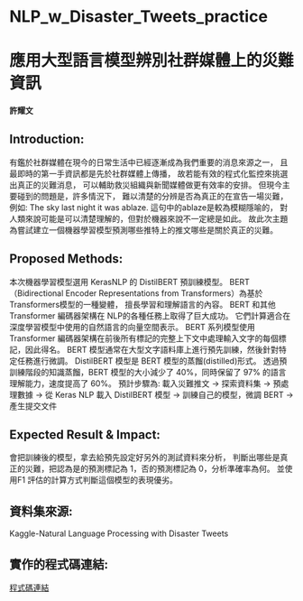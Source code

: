 # NLP_w_Disaster_Tweets_practice
# 應用大型語言模型辨別社群媒體上的災難資訊
#### 許耀文
## Introduction: 
有鑑於社群媒體在現今的日常生活中已經逐漸成為我們重要的消息來源之一，
且最即時的第一手資訊都是先於社群媒體上傳播，
故若能有效的程式化監控來挑選出真正的災難消息，
可以輔助救災組織與新聞媒體做更有效率的安排。
但現今主要碰到的問題是，許多情況下，
難以清楚的分辨是否為真正的在宣告一場災難，
例如: The sky last night it was ablaze. 這句中的ablaze是較為模糊隱喻的，
對人類來說可能是可以清楚理解的，但對於機器來說不一定總是如此。
故此次主題為嘗試建立一個機器學習模型預測哪些推特上的推文哪些是關於真正的災難。

## Proposed Methods: 
本次機器學習模型選用 KerasNLP 的 DistilBERT 預訓練模型。
BERT（Bidirectional Encoder Representations from Transformers）為基於Transformers模型的一種變體，
擅長學習和理解語言的內容。
BERT 和其他Transformer 編碼器架構在 NLP的各種任務上取得了巨大成功。
它們計算適合在深度學習模型中使用的自然語言的向量空間表示。
BERT 系列模型使用 Transformer 編碼器架構在前後所有標記的完整上下文中處理輸入文字的每個標記，因此得名。
BERT 模型通常在大型文字語料庫上進行預先訓練，然後針對特定任務進行微調。
DistilBERT 模型是 BERT 模型的蒸餾(distilled)形式。
透過預訓練階段的知識蒸餾，BERT 模型的大小減少了 40%，同時保留了 97% 的語言理解能力，速度提高了 60%。
預計步驟為: 載入災難推文 → 探索資料集 → 預處理數據 → 從 Keras NLP 載入 DistilBERT 模型 → 訓練自己的模型，微調 BERT → 產生提交文件

## Expected Result & Impact: 
會把訓練後的模型，拿去給預先設定好另外的測試資料來分析，
判斷出哪些是真正的災難，把認為是的預測標記為 1，否的預測標記為 0，分析準確率為何。
並使用F1 評估的計算方式判斷這個模型的表現優劣。

## 資料集來源: 
Kaggle-Natural Language Processing with Disaster Tweets

## 實作的程式碼連結: 
[程式碼連結](https://colab.research.google.com/drive/1mCWCBwt7RXITSOjRBAvhRQ3FwES1P5Cy?usp=sharing 
)
